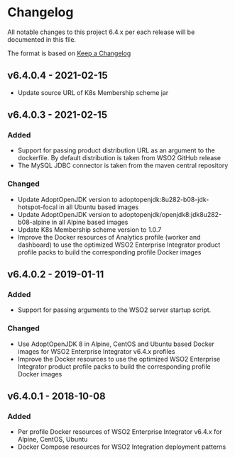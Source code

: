 # Changelog
All notable changes to this project 6.4.x per each release will be documented in this file.

The format is based on [Keep a Changelog](https://keepachangelog.com/en/1.0.0/)

[v6.4.0.2]: https://github.com/wso2/docker-ei/compare/v6.4.0.1...v6.4.0.2

## v6.4.0.4 - 2021-02-15
- Update source URL of K8s Membership scheme jar 

## v6.4.0.3 - 2021-02-15

### Added
- Support for passing product distribution URL as an argument to the dockerfile. By default distribution is taken from WSO2 GitHub release
- The MySQL JDBC connector is taken from the maven central repository

### Changed
- Update AdoptOpenJDK version to adoptopenjdk:8u282-b08-jdk-hotspot-focal in all Ubuntu based images
- Update AdoptOpenJDK version to adoptopenjdk/openjdk8:jdk8u282-b08-alpine in all Alpine based images
- Update K8s Membership scheme version to 1.0.7
- Improve the Docker resources of Analytics profile (worker and dashboard) to use the optimized WSO2 Enterprise Integrator product profile packs to build the corresponding profile Docker images  

## v6.4.0.2 - 2019-01-11

### Added
- Support for passing arguments to the WSO2 server startup script.

### Changed
- Use AdoptOpenJDK 8 in Alpine, CentOS and Ubuntu based Docker images for WSO2 Enterprise Integrator
v6.4.x profiles
- Improve the Docker resources to use the optimized WSO2 Enterprise Integrator product profile
packs to build the corresponding profile Docker images

## v6.4.0.1 - 2018-10-08

### Added
- Per profile Docker resources of WSO2 Enterprise Integrator v6.4.x for Alpine, CentOS, Ubuntu
- Docker Compose resources for WSO2 Integration deployment patterns
